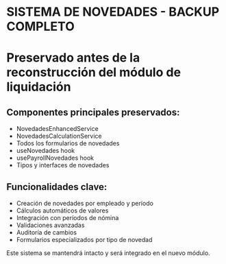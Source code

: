
# SISTEMA DE NOVEDADES - BACKUP COMPLETO
# Preservado antes de la reconstrucción del módulo de liquidación

## Componentes principales preservados:
- NovedadesEnhancedService
- NovedadesCalculationService  
- Todos los formularios de novedades
- useNovedades hook
- usePayrollNovedades hook
- Tipos y interfaces de novedades

## Funcionalidades clave:
- Creación de novedades por empleado y período
- Cálculos automáticos de valores
- Integración con períodos de nómina
- Validaciones avanzadas
- Auditoría de cambios
- Formularios especializados por tipo de novedad

Este sistema se mantendrá intacto y será integrado en el nuevo módulo.

